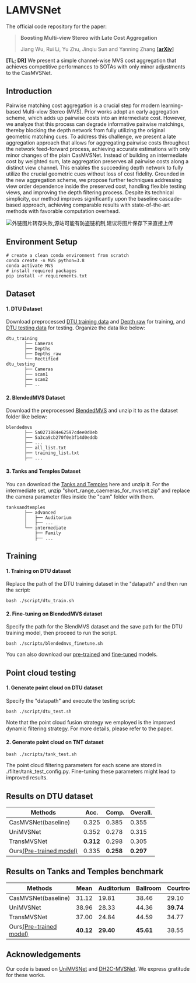 # LAMVSNet
The official code repository for the paper:
> **Boosting Multi-view Stereo with Late Cost Aggregation**
>
> Jiang Wu, Rui Li, Yu Zhu, Jinqiu Sun and Yanning Zhang
> **[[arXiv]()]**

**[TL; DR]** We present a simple channel-wise MVS cost aggregation that achieves competitive performances to SOTAs with only minor adjustments to the CasMVSNet.
 
## Introduction
Pairwise matching cost aggregation is a crucial step for modern learning-based Multi-view Stereo (MVS). Prior works adopt an early aggregation scheme, which adds up pairwise costs into an intermediate cost. However, we analyze that this process can degrade informative pairwise matchings, thereby blocking the depth network from fully utilizing the original geometric matching cues. To address this challenge, we present a late aggregation approach that allows for aggregating pairwise costs throughout the network feed-forward process, achieving accurate estimations with only minor changes of the plain CasMVSNet. Instead of building an intermediate cost by weighted sum, late aggregation preserves all pairwise costs along a distinct view channel. This enables the succeeding depth network to fully utilize the crucial geometric cues without loss of cost fidelity. Grounded in the new aggregation scheme, we propose further techniques addressing view order dependence inside the preserved cost, handling flexible testing views, and improving the depth filtering process. Despite its technical simplicity, our method improves significantly upon the baseline cascade-based approach, achieving comparable results with state-of-the-art methods with favorable computation overhead.

![外链图片转存失败,源站可能有防盗链机制,建议将图片保存下来直接上传](https://img-home.csdnimg.cn/images/20230724024159.png?origin_url=assets%2Foverview.png&pos_id=img-E30KpUa7-1705893891850)

##  Environment Setup
```
# create a clean conda environment from scratch
conda create -n MVS python=3.8
conda activate MVS
# install required packages
pip install -r requirements.txt
```
##  Dataset
#### 1. DTU Dataset  
  
Download preprocessed  [DTU training data](https://drive.google.com/file/d/1eDjh-_bxKKnEuz5h-HXS7EDJn59clx6V/view)  and [Depth raw](https://virutalbuy-public.oss-cn-hangzhou.aliyuncs.com/share/cascade-stereo/CasMVSNet/dtu_data/dtu_train_hr/Depths_raw.zip) for training, and  [DTU testing data](https://drive.google.com/file/d/135oKPefcPTsdtLRzoDAQtPpHuoIrpRI_/view) for testing. Organize the data like below:  
```
dtu_training                            
       ├── Cameras                  
       ├── Depths                  
       ├── Depths_raw                     
       └── Rectified
dtu_testing                            
       ├── Cameras                  
       ├── scan1                   
       ├── scan2               
       ├── .. 
 ```
  
#### 2. BlendedMVS Dataset  
  
Download the preprocessed [BlendedMVS](https://drive.google.com/file/d/1ilxls-VJNvJnB7IaFj7P0ehMPr7ikRCb/view) and unzip it to as the dataset folder like below:
```
blendedmvs                            
       ├── 5a0271884e62597cdee0d0eb                  
       ├── 5a3ca9cb270f0e3f14d0eddb                    
       ├── ...                                                            
       ├── all_list.txt                                                  
       ├── training_list.txt                                          
       ├── ...                                                              
 ```
  
#### 3. Tanks and Temples Dataset  
  
You can download the [Tanks and Temples](https://drive.google.com/file/d/1YArOJaX9WVLJh4757uE8AEREYkgszrCo/view) here and unzip it. 
For the intermediate set, unzip "short_range_caemeras_for_mvsnet.zip" and replace the camera parameter files inside the "cam" folder with them.
```
tanksandtemples                            
       ├── advanced                   
       │   ├── Auditorium         
       │   ├── ...    
       └── intermediate  
           ├── Family
           ├── ... 
 ```
  
## Training
#### 1. Training on DTU dataset

Replace the path of the DTU training dataset in the "datapath" and then run the script:

```
bash ./script/dtu_train.sh
 ```

#### 2. Fine-tuning on BlendedMVS dataset 
  
Specify the path for the BlendMVS dataset and the save path for the DTU training model, then proceed to run the script.
```
bash ./scripts/blendedmvs_finetune.sh
```
You can also download our [pre-trained](#section_dtu) and [fine-tuned](#section_tnt) models.
## Point cloud testing
#### 1. Generate point cloud on DTU dataset

Specify the "datapath" and execute the testing script:
  ```
bash ./script/dtu_test.sh
 ```
 Note that the point cloud fusion strategy we employed is the improved dynamic filtering strategy. For more details, please refer to the paper.
#### 2. Generate point cloud on TNT dataset
  ```
bash ./scripts/tank_test.sh 
 ```
 The point cloud filtering parameters for each scene are stored in ./filter/tank_test_config.py. Fine-tuning these parameters might lead to improved results.

## Results on DTU dataset <a id="section_dtu"></a>

|  Methods | Acc.   | Comp.  | Overall. |
|-------|--------|--------|----------|
| CasMVSNet(baseline)   | 0.325  | 0.385  | 0.355    |
| UniMVSNet         | 0.352| 0.278| 0.315|
| TransMVSNet        | **0.312**| 0.298| 0.305|
| Ours[(Pre-trained model)](https://drive.google.com/file/d/13OrM29W3ntZQIjenDUNP1hkco7EDQ3re/view?usp=drive_link)| 0.335| **0.258**| **0.297**|

## Results on Tanks and Temples benchmark <a id="section_tnt"></a>

| Methods| Mean | Auditorium| Ballroom| Courtroom| Museum| Palace| Temple| 
|--------|--------|--------|---------|--------|------------|--------|---------|
| CasMVSNet(baseline)| 31.12| 19.81 |38.46| 29.10| 43.87 |27.36| 28.11|
| UniMVSNet| 38.96 |28.33| 44.36 |**39.74**| **52.89** |33.80 |34.63|
| TransMVSNet| 37.00 |24.84| 44.59| 34.77| 46.49| 34.69| 36.62|
| Ours[(Pre-trained model)](https://drive.google.com/file/d/1wz7wZid82cKsb1Vwy3sDFut6vVVa8CIy/view?usp=drive_link)| **40.12**| **29.40**| **45.61**| 38.55| 51.69| **35.16** |**41.87**|

## Acknowledgements  
 Our code is based on [UniMVSNet](https://github.com/prstrive/UniMVSNet) and [DH2C-MVSNet](https://github.com/yhw-yhw/D2HC-RMVSNet). We express gratitude for these works.

